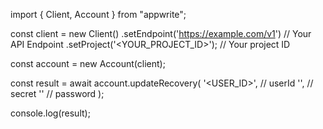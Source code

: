 import { Client, Account } from "appwrite";

const client = new Client()
    .setEndpoint('https://example.com/v1') // Your API Endpoint
    .setProject('<YOUR_PROJECT_ID>'); // Your project ID

const account = new Account(client);

const result = await account.updateRecovery(
    '<USER_ID>', // userId
    '<SECRET>', // secret
    '' // password
);

console.log(result);
